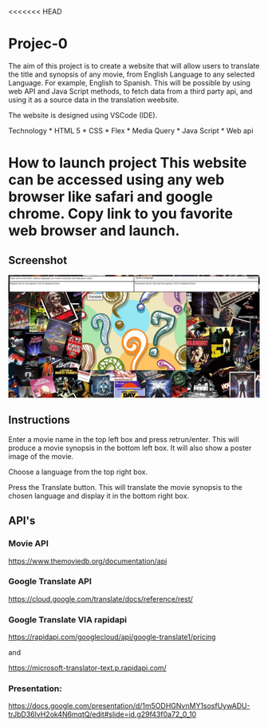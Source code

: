 <<<<<<< HEAD
# Projec-0
The aim of this project is to create a website that will allow users to translate the title and synopsis of any movie, from English Language
to any selected Language. For example,  English to Spanish. This will be possible by using web API and Java Script methods, to fetch data from
a third party api, and using it as a source data in the translation weebsite.

The website is designed using VSCode (IDE).

Technology
    * HTML 5
    * CSS
    * Flex
    * Media Query
    * Java Script
    * Web api

How to launch project
    This website can be accessed using any web browser like safari and google chrome.
    Copy link to you favorite web browser and launch.
=======

## Screenshot
![](/assets/screen.png)

## Instructions

Enter a movie name in the top left box and press retrun/enter.  This will produce a movie synopsis in the bottom left box.  It will also show a poster image of the movie.

Choose a language from the top right box.  

Press the Translate button.  This will translate the movie synopsis to the chosen language and display it in the bottom right box.

## API's

### Movie API
https://www.themoviedb.org/documentation/api

### Google Translate API
https://cloud.google.com/translate/docs/reference/rest/

### Google Translate VIA rapidapi
https://rapidapi.com/googlecloud/api/google-translate1/pricing

and

https://microsoft-translator-text.p.rapidapi.com/

### Presentation:
https://docs.google.com/presentation/d/1m5ODHGNvnMY1sosfUywADU-trJbD36lvH2ok4N6mqtQ/edit#slide=id.g29f43f0a72_0_10
